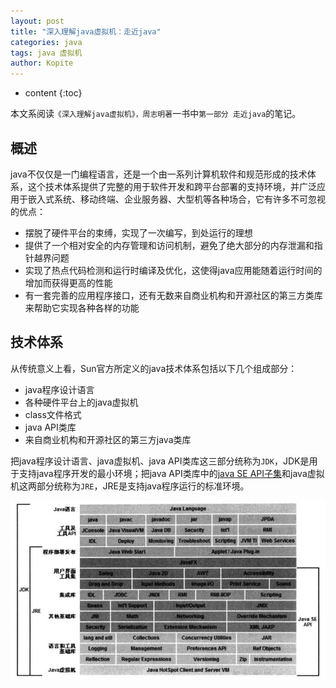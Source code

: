 ```yaml
---
layout: post
title: "深入理解java虚拟机：走近java"
categories: java
tags: java 虚拟机
author: Kopite
---
```


* content
{:toc}


本文系阅读`《深入理解java虚拟机》，周志明著`一书中`第一部分 走近java`的笔记。



## 概述

java不仅仅是一门编程语言，还是一个由一系列计算机软件和规范形成的技术体系，这个技术体系提供了完整的用于软件开发和跨平台部署的支持环境，并广泛应用于嵌入式系统、移动终端、企业服务器、大型机等各种场合，它有许多不可忽视的优点：
* 摆脱了硬件平台的束缚，实现了一次编写，到处运行的理想
* 提供了一个相对安全的内存管理和访问机制，避免了绝大部分的内存泄漏和指针越界问题
* 实现了热点代码检测和运行时编译及优化，这使得java应用能随着运行时间的增加而获得更高的性能
* 有一套完善的应用程序接口，还有无数来自商业机构和开源社区的第三方类库来帮助它实现各种各样的功能

## 技术体系

从传统意义上看，Sun官方所定义的java技术体系包括以下几个组成部分：
* java程序设计语言
* 各种硬件平台上的java虚拟机
* class文件格式
* java API类库
* 来自商业机构和开源社区的第三方java类库

把java程序设计语言、java虚拟机、java API类库这三部分统称为`JDK`，JDK是用于支持java程序开发的最小环境；把java API类库中的[java SE API子集](http://docs.oracle.com/javase/7/docs/api/)和java虚拟机这两部分统称为`JRE`，JRE是支持java程序运行的标准环境。

![](/image/2017/2017-06-02-java-vm-first-part-1.png)

